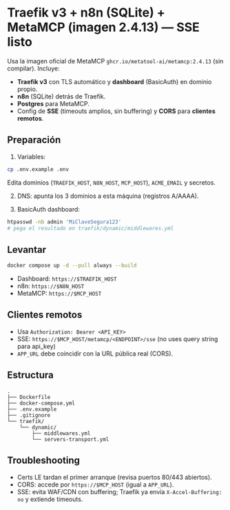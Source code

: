 # Traefik v3 + n8n (SQLite) + MetaMCP (imagen 2.4.13) — SSE listo

Usa la imagen oficial de MetaMCP `ghcr.io/metatool-ai/metamcp:2.4.13` (sin compilar).
Incluye:
- **Traefik v3** con TLS automático y **dashboard** (BasicAuth) en dominio propio.
- **n8n** (SQLite) detrás de Traefik.
- **Postgres** para MetaMCP.
- Config de **SSE** (timeouts amplios, sin buffering) y **CORS** para **clientes remotos**.

## Preparación
1) Variables:
```bash
cp .env.example .env
```
Edita dominios (`TRAEFIK_HOST`, `N8N_HOST`, `MCP_HOST`), `ACME_EMAIL` y secretos.

2) DNS: apunta los 3 dominios a esta máquina (registros A/AAAA).

3) BasicAuth dashboard:
```bash
htpasswd -nb admin 'MiClaveSegura123'
# pega el resultado en traefik/dynamic/middlewares.yml
```

## Levantar
```bash
docker compose up -d --pull always --build
```
- Dashboard: `https://$TRAEFIK_HOST`
- n8n: `https://$N8N_HOST`
- MetaMCP: `https://$MCP_HOST`

## Clientes remotos
- Usa `Authorization: Bearer <API_KEY>`
- SSE: `https://$MCP_HOST/metamcp/<ENDPOINT>/sse` (no uses query string para api_key)
- `APP_URL` debe coincidir con la URL pública real (CORS).

## Estructura
```
.
├── Dockerfile
├── docker-compose.yml
├── .env.example
├── .gitignore
└── traefik/
    └── dynamic/
        ├── middlewares.yml
        └── servers-transport.yml
```

## Troubleshooting
- Certs LE tardan el primer arranque (revisa puertos 80/443 abiertos).
- CORS: accede por `https://$MCP_HOST` (igual a `APP_URL`).
- SSE: evita WAF/CDN con buffering; Traefik ya envía `X-Accel-Buffering: no` y extiende timeouts.
